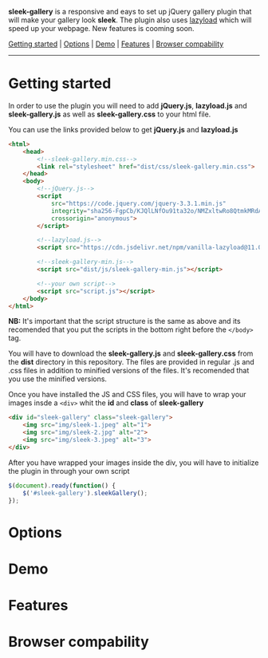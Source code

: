 **sleek-gallery** is a responsive and eays to set up jQuery gallery plugin that will make your gallery look **sleek**. The plugin also uses [lazyload](https://github.com/verlok/lazyload) which will speed up your webpage. New features is cooming soon.

[Getting started](#getting-started) | [Options](#goptions) | [Demo](#demo) | [Features](#features) | [Browser compability](#browser-compability)
***
# Getting started
In order to use the plugin you will need to add **jQuery.js**, **lazyload.js** and **sleek-gallery.js** as well as **sleek-gallery.css** to your html file.

You can use the links provided below to get **jQuery.js** and **lazyload.js**
```html
<html>
	<head>
		<!--sleek-gallery.min.css-->
		<link rel="stylesheet" href="dist/css/sleek-gallery.min.css">
	</head>
	<body>
		<!--jQuery.js-->
		<script 
			src="https://code.jquery.com/jquery-3.3.1.min.js" 
			integrity="sha256-FgpCb/KJQlLNfOu91ta32o/NMZxltwRo8QtmkMRdAu8=" 
			crossorigin="anonymous">
		</script>

		<!--lazyload.js-->
		<script src="https://cdn.jsdelivr.net/npm/vanilla-lazyload@11.0.2/dist/lazyload.min.js"></script>

		<!--sleek-gallery-min.js-->
		<script src="dist/js/sleek-gallery-min.js"></script>

		<!--your own script-->
		<script src="script.js"></script>
	</body>
</html>
```
**NB:** It's important that the script structure is the same as above and its recomended that you put the scripts in the bottom right before the `</body>` tag.

You will have to download the **sleek-gallery.js** and **sleek-gallery.css** from the **dist** directory in this repository. The files are provided in regular .js and .css files in addition to minified versions of the files. It's recomended that you use the minified versions.

Once you have installed the JS and CSS files, you will have to wrap your images insde a  `<div>`  whit the **id** and **class** of **sleek-gallery**

```html
<div id="sleek-gallery" class="sleek-gallery">
	<img src="img/sleek-1.jpeg" alt="1">
	<img src="img/sleek-2.jpg" alt="2">
	<img src="img/sleek-3.jpeg" alt="3">
</div>
```

After you have wrapped your images inside the div, you will have to initialize the plugin in through your own script

```javascript
$(document).ready(function() {
	$('#sleek-gallery').sleekGallery();
});
```

# Options

# Demo

# Features

# Browser compability
